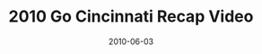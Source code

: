---
layout: media
category: media
title: "2010 Go Cincinnati Recap Video"
date: 2010-06-03
description: "7000 volunteers from 50 churches worked on over 400 projects."
video: "https://s3.amazonaws.com/crossroadsvideomessages/Go Cincy 2010 ReCap FINAL.mp4"
video-poster: "https://www.crossroads.net/uploadedfiles/go-cincy-2010.jpg"
---